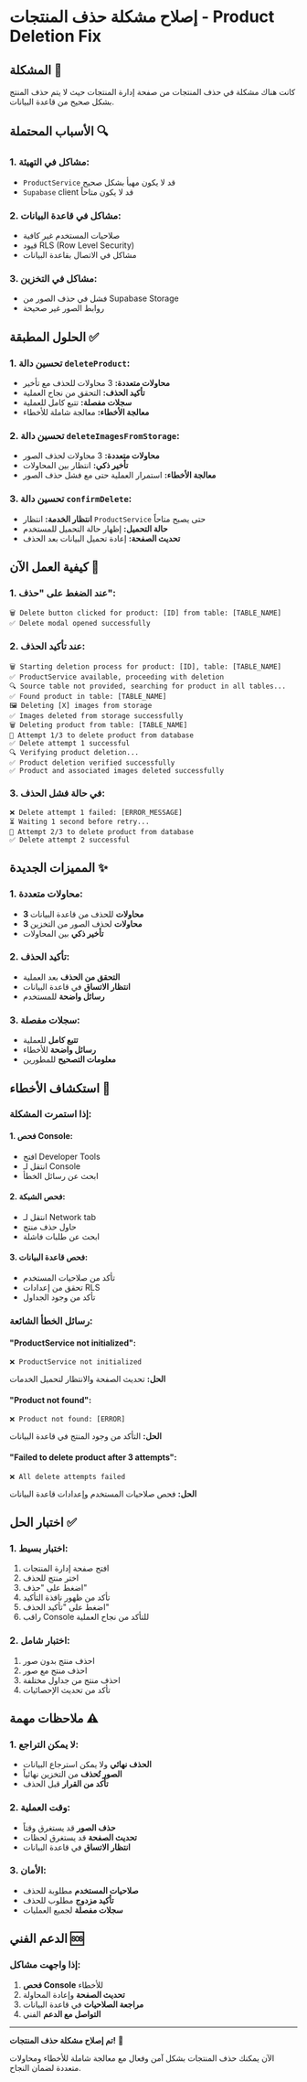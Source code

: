 # إصلاح مشكلة حذف المنتجات - Product Deletion Fix

## المشكلة 🚨

كانت هناك مشكلة في حذف المنتجات من صفحة إدارة المنتجات حيث لا يتم حذف المنتج بشكل صحيح من قاعدة البيانات.

## الأسباب المحتملة 🔍

### **1. مشاكل في التهيئة:**
- `ProductService` قد لا يكون مهيأ بشكل صحيح
- `Supabase` client قد لا يكون متاحاً

### **2. مشاكل في قاعدة البيانات:**
- صلاحيات المستخدم غير كافية
- قيود RLS (Row Level Security)
- مشاكل في الاتصال بقاعدة البيانات

### **3. مشاكل في التخزين:**
- فشل في حذف الصور من Supabase Storage
- روابط الصور غير صحيحة

## الحلول المطبقة ✅

### **1. تحسين دالة `deleteProduct`:**
- **محاولات متعددة:** 3 محاولات للحذف مع تأخير
- **تأكيد الحذف:** التحقق من نجاح العملية
- **سجلات مفصلة:** تتبع كامل للعملية
- **معالجة الأخطاء:** معالجة شاملة للأخطاء

### **2. تحسين دالة `deleteImagesFromStorage`:**
- **محاولات متعددة:** 3 محاولات لحذف الصور
- **تأخير ذكي:** انتظار بين المحاولات
- **معالجة الأخطاء:** استمرار العملية حتى مع فشل حذف الصور

### **3. تحسين دالة `confirmDelete`:**
- **انتظار الخدمة:** انتظار `ProductService` حتى يصبح متاحاً
- **حالة التحميل:** إظهار حالة التحميل للمستخدم
- **تحديث الصفحة:** إعادة تحميل البيانات بعد الحذف

## كيفية العمل الآن 🚀

### **1. عند الضغط على "حذف":**
```
🗑️ Delete button clicked for product: [ID] from table: [TABLE_NAME]
✅ Delete modal opened successfully
```

### **2. عند تأكيد الحذف:**
```
🗑️ Starting deletion process for product: [ID], table: [TABLE_NAME]
✅ ProductService available, proceeding with deletion
🔍 Source table not provided, searching for product in all tables...
✅ Found product in table: [TABLE_NAME]
🖼️ Deleting [X] images from storage
✅ Images deleted from storage successfully
🗑️ Deleting product from table: [TABLE_NAME]
🔄 Attempt 1/3 to delete product from database
✅ Delete attempt 1 successful
🔍 Verifying product deletion...
✅ Product deletion verified successfully
✅ Product and associated images deleted successfully
```

### **3. في حالة فشل الحذف:**
```
❌ Delete attempt 1 failed: [ERROR_MESSAGE]
⏳ Waiting 1 second before retry...
🔄 Attempt 2/3 to delete product from database
✅ Delete attempt 2 successful
```

## المميزات الجديدة ✨

### **1. محاولات متعددة:**
- **3 محاولات** للحذف من قاعدة البيانات
- **3 محاولات** لحذف الصور من التخزين
- **تأخير ذكي** بين المحاولات

### **2. تأكيد الحذف:**
- **التحقق من الحذف** بعد العملية
- **انتظار الاتساق** في قاعدة البيانات
- **رسائل واضحة** للمستخدم

### **3. سجلات مفصلة:**
- **تتبع كامل** للعملية
- **رسائل واضحة** للأخطاء
- **معلومات التصحيح** للمطورين

## استكشاف الأخطاء 🔧

### **إذا استمرت المشكلة:**

#### **1. فحص Console:**
- افتح Developer Tools
- انتقل لـ Console
- ابحث عن رسائل الخطأ

#### **2. فحص الشبكة:**
- انتقل لـ Network tab
- حاول حذف منتج
- ابحث عن طلبات فاشلة

#### **3. فحص قاعدة البيانات:**
- تأكد من صلاحيات المستخدم
- تحقق من إعدادات RLS
- تأكد من وجود الجداول

### **رسائل الخطأ الشائعة:**

#### **"ProductService not initialized":**
```
❌ ProductService not initialized
```
**الحل:** تحديث الصفحة والانتظار لتحميل الخدمات

#### **"Product not found":**
```
❌ Product not found: [ERROR]
```
**الحل:** التأكد من وجود المنتج في قاعدة البيانات

#### **"Failed to delete product after 3 attempts":**
```
❌ All delete attempts failed
```
**الحل:** فحص صلاحيات المستخدم وإعدادات قاعدة البيانات

## اختبار الحل ✅

### **1. اختبار بسيط:**
1. افتح صفحة إدارة المنتجات
2. اختر منتج للحذف
3. اضغط على "حذف"
4. تأكد من ظهور نافذة التأكيد
5. اضغط على "تأكيد الحذف"
6. راقب Console للتأكد من نجاح العملية

### **2. اختبار شامل:**
1. احذف منتج بدون صور
2. احذف منتج مع صور
3. احذف منتج من جداول مختلفة
4. تأكد من تحديث الإحصائيات

## ملاحظات مهمة ⚠️

### **1. لا يمكن التراجع:**
- **الحذف نهائي** ولا يمكن استرجاع البيانات
- **الصور تُحذف** من التخزين نهائياً
- **تأكد من القرار** قبل الحذف

### **2. وقت العملية:**
- **حذف الصور** قد يستغرق وقتاً
- **تحديث الصفحة** قد يستغرق لحظات
- **انتظار الاتساق** في قاعدة البيانات

### **3. الأمان:**
- **صلاحيات المستخدم** مطلوبة للحذف
- **تأكيد مزدوج** مطلوب للحذف
- **سجلات مفصلة** لجميع العمليات

## الدعم الفني 🆘

### **إذا واجهت مشاكل:**
1. **فحص Console** للأخطاء
2. **تحديث الصفحة** وإعادة المحاولة
3. **مراجعة الصلاحيات** في قاعدة البيانات
4. **التواصل مع الدعم** الفني

---

**تم إصلاح مشكلة حذف المنتجات!** 🎉

الآن يمكنك حذف المنتجات بشكل آمن وفعال مع معالجة شاملة للأخطاء ومحاولات متعددة لضمان النجاح.
